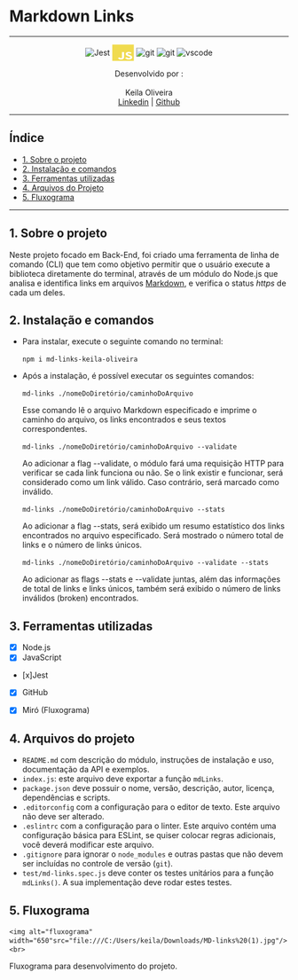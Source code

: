 # Markdown Links
***
<div align="center">
  
  
 <img align="center" alt="Jest" height="30" width="40" src="https://cdn.jsdelivr.net/gh/devicons/devicon/icons/jest/jest-plain.svg" /> 
  <img align="center" alt="Rafa-Js" height="30" width="40" src="https://raw.githubusercontent.com/devicons/devicon/master/icons/javascript/javascript-plain.svg">
  <img align="center" alt="git" height="30" width="40" src="https://cdn.jsdelivr.net/gh/devicons/devicon/icons/git/git-original.svg" />
  <img align="center" alt="git" height="30" width="40" src="https://camo.githubusercontent.com/900baefb89e187c8b32cdbb3b440d1502fe8f30a1a335cc5dc5868af0142f8b1/68747470733a2f2f63646e2e6a7364656c6976722e6e65742f67682f64657669636f6e732f64657669636f6e2f69636f6e732f6e6f64656a732f6e6f64656a732d6f726967696e616c2e737667" />
  <img align="center" alt="vscode" height="30" width="40" src="https://cdn.jsdelivr.net/gh/devicons/devicon/icons/vscode/vscode-original.svg" />
  
  <br>

  Desenvolvido por : <br>
  <br>
    Keila Oliveira<br>
  [Linkedin](https://www.linkedin.com/in/keilaoliveiradev/) | [Github](https://github.com/Keilaoliveira0112)
  <br>

  
</div>
 
***

## Índice

* [1. Sobre o projeto](#1-sobre-o-projeto)
* [2. Instalação e comandos](#2-instalaçao-e-comandos)
* [3. Ferramentas utilizadas](#3-ferramntas-utilizadas)
* [4. Arquivos do Projeto](#4-arquivos-projeto)
* [5. Fluxograma](#5-fluxograma)

***

## 1. Sobre o projeto

Neste projeto focado em Back-End, foi criado uma ferramenta de linha de comando (CLI) que tem como objetivo permitir que o usuário execute a biblioteca diretamente do terminal, através de um módulo do Node.js que analisa e identifica links em arquivos [Markdown](https://pt.wikipedia.org/wiki/Markdown), e verifica o status _https_ de cada um deles.
## 2. Instalação e comandos

* Para instalar, execute o seguinte comando no terminal:

  `npm i md-links-keila-oliveira`

* Após a instalação, é possível executar os seguintes comandos:

  `md-links ./nomeDoDiretório/caminhoDoArquivo`

  Esse comando lê o arquivo Markdown especificado e imprime o caminho do arquivo, os links encontrados e seus textos correspondentes.

  `md-links ./nomeDoDiretório/caminhoDoArquivo --validate`

  Ao adicionar a flag --validate, o módulo fará uma requisição HTTP para verificar se cada link funciona ou não. Se o link existir e funcionar, será considerado como um link válido. Caso contrário, será marcado como inválido.

  `md-links ./nomeDoDiretório/caminhoDoArquivo --stats`

  Ao adicionar a flag --stats, será exibido um resumo estatístico dos links encontrados no arquivo especificado. Será mostrado o número total de links e o número de links únicos.

  `md-links ./nomeDoDiretório/caminhoDoArquivo --validate --stats`

  Ao adicionar as flags --stats e --validate juntas, além das informações de total de links e links únicos, também será exibido o número de links inválidos (broken) encontrados.

## 3. Ferramentas utilizadas

- [x] Node.js
- [x] JavaScript
- [x]Jest
- [x] GitHub
- [x] Miró (Fluxograma)



## 4. Arquivos do projeto

* `README.md` com descrição do módulo, instruções de instalação e uso,
  documentação da API e exemplos. 
* `index.js`: este arquivo deve exportar a função `mdLinks`.
* `package.json` deve possuir o nome, versão, descrição, autor, licença,
  dependências e scripts.
* `.editorconfig` com a configuração para o editor de texto. Este arquivo não
  deve ser alterado.
* `.eslintrc` com a configuração para o linter. Este arquivo contém uma
configuração básica para ESLint, se quiser colocar regras adicionais, você deverá modificar este arquivo.
* `.gitignore` para ignorar o `node_modules` e outras pastas que não devem
  ser incluídas no controle de versão (`git`).
* `test/md-links.spec.js` deve conter os testes unitários para a função
  `mdLinks()`. A sua implementação deve rodar estes testes.

## 5. Fluxograma
 <estilo div = "display:flex">   
  <div alinhar = "centro">

    <img alt="fluxograma" width="650"src="file:///C:/Users/keila/Downloads/MD-links%20(1).jpg"/><br>


   Fluxograma para desenvolvimento do projeto.
  </div>
 </div>
